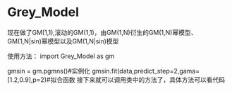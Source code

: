 # Grey_Model
现在做了GM(1,1),滚动的GM(1,1)，由GM(1,N)衍生的GM(1,N)幂模型、GM(1,N|sin)幂模型以及GM(1,N|sin)模型

使用方法：
import Grey_Model as gm

gmsin = gm.pgmns()#实例化
gmsin.fit(data,predict_step=2,gama=[1.2,0.9],p=2)#拟合函数
接下来就可以调用类中的方法了，具体方法可以看代码

